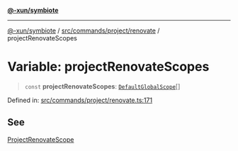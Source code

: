 [**@-xun/symbiote**](../../../../../README.md)

***

[@-xun/symbiote](../../../../../README.md) / [src/commands/project/renovate](../README.md) / projectRenovateScopes

# Variable: projectRenovateScopes

> `const` **projectRenovateScopes**: [`DefaultGlobalScope`](../../../../configure/enumerations/DefaultGlobalScope.md)[]

Defined in: [src/commands/project/renovate.ts:171](https://github.com/Xunnamius/symbiote/blob/ff6ce22d3a3433c07460af5758ce7920a1d9aa5a/src/commands/project/renovate.ts#L171)

## See

[ProjectRenovateScope](../../../../configure/enumerations/DefaultGlobalScope.md)
